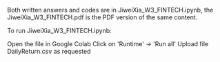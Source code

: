 Both written answers and codes are in JiweiXia_W3_FINTECH.ipynb, the JiweiXia_W3_FINTECH.pdf is the PDF version of the same content.

To run JiweiXia_W3_FINTECH.ipynb:

Open the file in Google Colab
Click on 'Runtime' -> 'Run all'
Upload file DailyReturn.csv as requested
